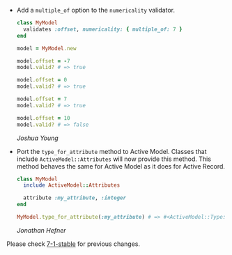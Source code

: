 *   Add a `multiple_of` option to the `numericality` validator.

      ```ruby
      class MyModel
        validates :offset, numericality: { multiple_of: 7 }
      end

      model = MyModel.new

      model.offset = -7
      model.valid? # => true

      model.offset = 0
      model.valid? # => true

      model.offset = 7
      model.valid? # => true

      model.offset = 10
      model.valid? # => false
      ```

    *Joshua Young*

*   Port the `type_for_attribute` method to Active Model. Classes that include
    `ActiveModel::Attributes` will now provide this method. This method behaves
    the same for Active Model as it does for Active Record.

      ```ruby
      class MyModel
        include ActiveModel::Attributes

        attribute :my_attribute, :integer
      end

      MyModel.type_for_attribute(:my_attribute) # => #<ActiveModel::Type::Integer ...>
      ```

    *Jonathan Hefner*

Please check [7-1-stable](https://github.com/rails/rails/blob/7-1-stable/activemodel/CHANGELOG.md) for previous changes.
